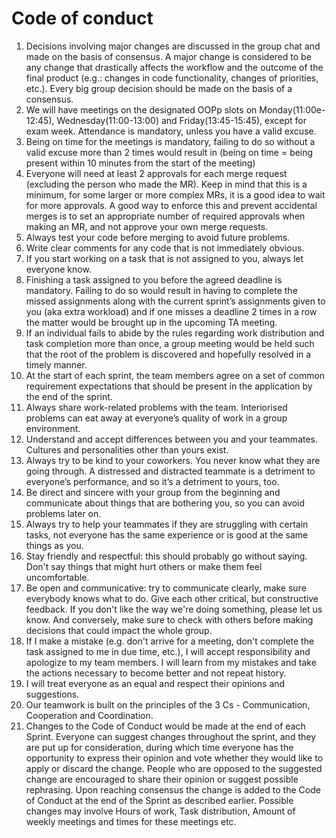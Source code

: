 # Code of conduct

1. Decisions involving major changes are discussed in the group chat and made on the basis of consensus. A major change is considered to be any change that drastically affects the workflow and the outcome of the final product (e.g.: changes in code functionality, changes of priorities, etc.). Every big group decision should be made on the basis of a consensus.
1. We will have meetings on the designated OOPp slots on Monday(11:00e-12:45), Wednesday(11:00-13:00) and Friday(13:45-15:45), except for exam week. Attendance is mandatory, unless you have a valid excuse.
1. Being on time for the meetings is mandatory, failing to do so without a valid excuse more than 2 times would result in (being on time = being present within 10 minutes from the start of the meeting)
1. Everyone will need at least 2 approvals for each merge request (excluding the person who made the MR). Keep in mind that this is a minimum, for some larger or more complex MRs, it is a good idea to wait for more approvals. A good way to enforce this and prevent accidental merges is to set an appropriate number of required approvals when making an MR, and not approve your own merge requests.
1. Always test your code before merging to avoid future problems.
1. Write clear comments for any code that is not immediately obvious.
1. If you start working on a task that is not assigned to you, always let everyone know.
1. Finishing a task assigned to you before the agreed deadline is mandatory. Failing to do so would result in having to complete the missed assignments along with the current sprint’s assignments given to you (aka extra workload) and if one misses a deadline 2 times in a row the matter would be brought up in the upcoming TA meeting.
1. If an individual fails to abide by the rules regarding work distribution and task completion more than once, a group meeting would be held such that the root of the problem is discovered and hopefully resolved in a timely manner.
1. At the start of each sprint, the team members agree on a set of common requirement expectations that should be present in the application by the end of the sprint.
1. Always share work-related problems with the team. Interiorised problems can eat away at everyone’s quality of work in a group environment.
1. Understand and accept differences between you and your teammates. Cultures and personalities other than yours exist.
1. Always try to be kind to your coworkers. You never know what they are going through. A distressed and distracted teammate is a detriment to everyone’s performance, and so it’s a detriment to yours, too.
1. Be direct and sincere with your group from the beginning and communicate about things that are bothering you, so you can avoid problems later on.
1. Always try to help your teammates if they are struggling with certain tasks, not everyone has the same experience or is good at the same things as you.
1. Stay friendly and respectful: this should probably go without saying. Don't say things that might hurt others or make them feel uncomfortable.
1. Be open and communicative: try to communicate clearly, make sure everybody knows what to do. Give each other critical, but constructive feedback. If you don't like the way we're doing something, please let us know. And conversely, make sure to check with others before making decisions that could impact the whole group.
1. If I make a mistake (e.g. don't arrive for a meeting, don't complete the task assigned to me in due time, etc.), I will accept responsibility and apologize to my team members. I will learn from my mistakes and take the actions necessary to become better and not repeat history.
1. I will treat everyone as an equal and respect their opinions and suggestions.
1. Our teamwork is built on the principles of the 3 Cs - Communication, Cooperation and Coordination.
1. Changes to the Code of Conduct would be made at the end of each Sprint. Everyone can suggest changes throughout the sprint, and they are put up for consideration, during which time everyone has the opportunity to express their opinion and vote whether they would like to apply or discard the change. People who are opposed to the suggested change are encouraged to share their opinion or suggest possible rephrasing. Upon reaching consensus the change is added to the Code of Conduct at the end of the Sprint as described earlier. Possible changes may involve Hours of work, Task distribution, Amount of weekly meetings and times for these meetings etc.
